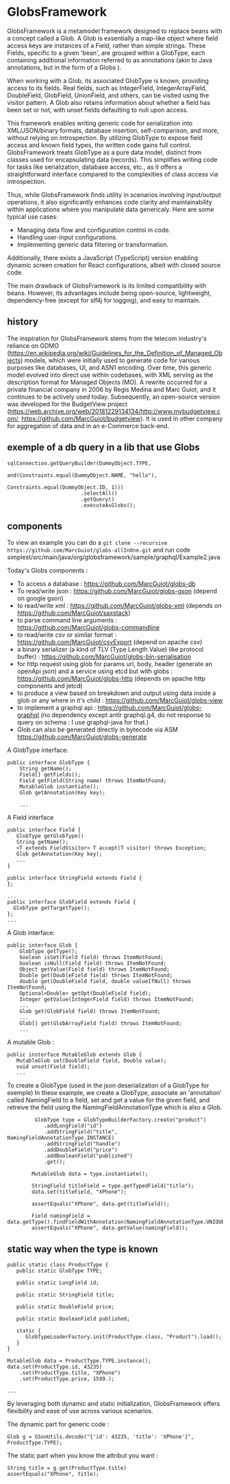 # GlobsFramework

GlobsFramework is a metamodel framework designed to replace beans with a concept called a Glob. A Glob is essentially a
map-like object where field access keys are instances of a Field, rather than simple strings. These Fields, specific to
a given 'bean', are grouped within a GlobType, each containing additional information referred to as annotations (akin
to Java annotations, but in the form of a Globs ).

When working with a Glob, its associated GlobType is known, providing access to its fields. Real fields, such as
IntegerField, IntegerArrayField, DoubleField, GlobField, UnionField, and others, can be visited using the visitor
pattern. A Glob also retains information about whether a field has been set or not, with unset fields defaulting to null
upon access.

This framework enables writing generic code for serialization into XML/JSON/binary formats, database insertion,
self-comparison, and more, without relying on introspection. By utilizing GlobType to expose field access and known
field types, the written code gains full control. GlobsFramework treats GlobType as a pure data model, distinct from
classes used for encapsulating data (records). This simplifies writing code for tasks like serialization, database
access, etc., as it offers a straightforward interface compared to the complexities of class access via introspection.

Thus, while GlobsFramework finds utility in scenarios involving input/output operations, it also significantly enhances
code clarity and maintainability within applications where you manipulate data genericaly. Here are some typical use
cases:

* Managing data flow and configuration control in code.
* Handling user-input configurations.
* Implementing generic data filtering or transformation.

Additionally, there exists a JavaScript (TypeScript) version enabling dynamic screen creation for React configurations,
albeit with closed source code.

The main drawback of GlobsFramework is its limited compatibility with beans. However, its advantages include being
open-source, lightweight, dependency-free (except for slf4j for logging), and easy to maintain.

## history

The inspiration for GlobsFramework stems from the telecom industry's reliance on
GDMO (https://en.wikipedia.org/wiki/Guidelines_for_the_Definition_of_Managed_Objects) models, which were initially used
to generate code for various purposes like databases, UI, and ASN1 encoding. Over time, this generic model evolved into
direct use within codebases, with XML serving as the description format for Managed Objects (MO). A rewrite occurred for
a private financial company in 2006 by Regis Medina and Marc Guiot, and it continues to be actively used today.
Subsequently, an open-source version was developed for the BudgetView
project (https://web.archive.org/web/20181229134134/http://www.mybudgetview.com/, https://github.com/MarcGuiot/budgetview).
It is used in other company for aggregation of data and in an e-Commerce back-end.

## exemple of a db query in a lib that use Globs

```
sqlConnection.getQueryBuilder(DummyObject.TYPE,
                                and(Constraints.equal(DummyObject.NAME, "hello"),
                                        Constraints.equal(DummyObject.ID, 1)))
                        .selectAll()
                        .getQuery()
                        .executeAsGlobs();
```

## components

To view an example you can do a  ```git clone --recursive  https://github.com/MarcGuiot/globs-allInOne.git``` and run code simplest/src/main/java/org/globsframework/sample/graphql/Example2.java

Today's Globs components :

* To access a database : https://github.com/MarcGuiot/globs-db
* To read/write json : https://github.com/MarcGuiot/globs-gson (depend on google gson)
* to read/write xml : https://github.com/MarcGuiot/globs-xml (depends on https://github.com/MarcGuiot/saxstack)
* to parse command line arguments : https://github.com/MarcGuiot/globs-commandline
* to read/write csv or similar format : https://github.com/MarcGuiot/csvExport (depend on apache csv)
* a binary serializer (a kind of TLV (Type Length Value) like protocol
  buffer) : https://github.com/MarcGuiot/globs-bin-serialisation
* for http request using glob for params url, body, header (generate an openApi json) and a service using etcd but with
  globs : https://github.com/MarcGuiot/globs-http (depends on apache http components and jetcd)
* to produce a view based on breakdown and output using data inside a glob or any where in it's
  child : https://github.com/MarcGuiot/globs-view
* to implement a graphql api : https://github.com/MarcGuiot/globs-graphql (no dependency except antlr graphql.g4, do not
  response to query on schema : I use graphql-java for that.)
* Glob can also be generated directly in bytecode via ASM https://github.com/MarcGuiot/globs-generate

A GlobType interface:

```
public interface GlobType {
    String getName();
    Field[] getFields();
    Field getField(String name) throws ItemNotFound;
    MutableGlob instantiate();
    Glob getAnnotation(Key key);

    ...
```

A Field interface

```
public interface Field {
   GlobType getGlobType()
   String getName();
   <T extends FieldVisitor> T accept(T visitor) throws Exception;
   Glob getAnnotation(Key key);
   ...
}

public interface StringField extends Field {
};

...
public interface GlobField extends Field {
  GlobType getTargetType();
};
...
```

A Glob interface:

```
public interface Glob {
    GlobType getType();
    boolean isSet(Field field) throws ItemNotFound;
    boolean isNull(Field field) throws ItemNotFound;
    Object getValue(Field field) throws ItemNotFound;
    Double get(DoubleField field) throws ItemNotFound;
    double get(DoubleField field, double valueIfNull) throws ItemNotFound;
    Optional<Double> getOpt(DoubleField field);
    Integer getValue(IntegerField field) throws ItemNotFound;
    ...
    Glob get(GlobField field) throws ItemNotFound;
    ...
    Glob[] get(GlobArrayField field) throws ItemNotFound;
    ...
```

A mutable Glob :

```
public insterface MutableGlob extends Glob {
   MutableGlob set(DoubleField field, Double value);
   void unset(Field field);
   ...
```

To create a GlobType (used in the json deserialization of a GlobType for exemple)
In these example, we create a GlobType, associate an 'annotation' called NamingField to a field, set and get a value for
the given field,
and retreive the field using the NamingFieldAnnotationType which is also a Glob.

```
         GlobType type = GlobTypeBuilderFactory.create("product")
            .addLongField("id")
            .addStringField("title", NamingFieldAnnotationType.INSTANCE)
            .addStringField("handle")
            .addDoubleField("price")
            .addBooleanField("published")
            .get();

        MutableGlob data = type.instantiate();

        StringField titleField = type.getTypedField("title");
        data.set(titleField, "XPhone");

        assertEquals("XPhone", data.get(titleField));

        Field namingField = data.getType().findFieldWithAnnotation(NamingFieldAnnotationType.UNIQUE_KEY);
        assertEquals("XPhone", data.getValue(namingField));
```

## static way when the type is known

```
public static class ProductType {
   public static GlobType TYPE;
   
   public static LongField id;

   public static StringField title;
   
   public static DoubleField price;
   
   public static BooleanField published;
   
   static {
      GlobTypeLoaderFactory.init(ProductType.class, "Product").load();
   }
}

MutableGlob data = ProductType.TYPE.instance();
data.set(ProductType.id, 43235)
    .set(ProductType.title, "XPhone")
    .set(ProductType.price, 1599.);

...

```

By leveraging both dynamic and static initialization, GlobsFramework offers flexibility and ease of use across various
scenarios.

The dynamic part for generic code :

```
Glob g = GSonUtils.decode("{'id': 43235, 'title': 'XPhone'}", ProductType.TYPE);
```

The static part when you know the attribut you want :

```
String title = g.get(ProductType.title)
assertEquals("XPhone", title);
```

